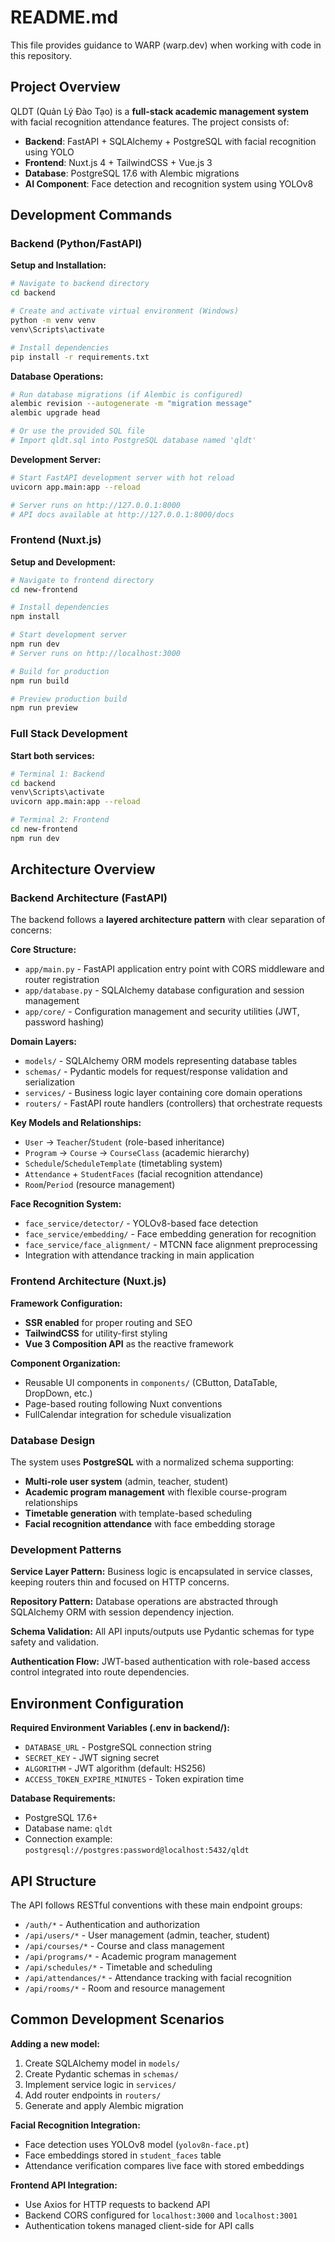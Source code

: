 # README.md

This file provides guidance to WARP (warp.dev) when working with code in this repository.

## Project Overview

QLDT (Quản Lý Đào Tạo) is a **full-stack academic management system** with facial recognition attendance features. The project consists of:

- **Backend**: FastAPI + SQLAlchemy + PostgreSQL with facial recognition using YOLO
- **Frontend**: Nuxt.js 4 + TailwindCSS + Vue.js 3
- **Database**: PostgreSQL 17.6 with Alembic migrations
- **AI Component**: Face detection and recognition system using YOLOv8

## Development Commands

### Backend (Python/FastAPI)

**Setup and Installation:**
```bash
# Navigate to backend directory
cd backend

# Create and activate virtual environment (Windows)
python -m venv venv
venv\Scripts\activate

# Install dependencies
pip install -r requirements.txt
```

**Database Operations:**
```bash
# Run database migrations (if Alembic is configured)
alembic revision --autogenerate -m "migration message"
alembic upgrade head

# Or use the provided SQL file
# Import qldt.sql into PostgreSQL database named 'qldt'
```

**Development Server:**
```bash
# Start FastAPI development server with hot reload
uvicorn app.main:app --reload

# Server runs on http://127.0.0.1:8000
# API docs available at http://127.0.0.1:8000/docs
```

### Frontend (Nuxt.js)

**Setup and Development:**
```bash
# Navigate to frontend directory
cd new-frontend

# Install dependencies
npm install

# Start development server
npm run dev
# Server runs on http://localhost:3000

# Build for production
npm run build

# Preview production build
npm run preview
```

### Full Stack Development

**Start both services:**
```bash
# Terminal 1: Backend
cd backend
venv\Scripts\activate
uvicorn app.main:app --reload

# Terminal 2: Frontend  
cd new-frontend
npm run dev
```

## Architecture Overview

### Backend Architecture (FastAPI)

The backend follows a **layered architecture pattern** with clear separation of concerns:

**Core Structure:**
- `app/main.py` - FastAPI application entry point with CORS middleware and router registration
- `app/database.py` - SQLAlchemy database configuration and session management
- `app/core/` - Configuration management and security utilities (JWT, password hashing)

**Domain Layers:**
- `models/` - SQLAlchemy ORM models representing database tables
- `schemas/` - Pydantic models for request/response validation and serialization
- `services/` - Business logic layer containing core domain operations
- `routers/` - FastAPI route handlers (controllers) that orchestrate requests

**Key Models and Relationships:**
- `User` → `Teacher`/`Student` (role-based inheritance)
- `Program` → `Course` → `CourseClass` (academic hierarchy)
- `Schedule`/`ScheduleTemplate` (timetabling system)
- `Attendance` + `StudentFaces` (facial recognition attendance)
- `Room`/`Period` (resource management)

**Face Recognition System:**
- `face_service/detector/` - YOLOv8-based face detection
- `face_service/embedding/` - Face embedding generation for recognition
- `face_service/face_alignment/` - MTCNN face alignment preprocessing
- Integration with attendance tracking in main application

### Frontend Architecture (Nuxt.js)

**Framework Configuration:**
- **SSR enabled** for proper routing and SEO
- **TailwindCSS** for utility-first styling
- **Vue 3 Composition API** as the reactive framework

**Component Organization:**
- Reusable UI components in `components/` (CButton, DataTable, DropDown, etc.)
- Page-based routing following Nuxt conventions
- FullCalendar integration for schedule visualization

### Database Design

The system uses **PostgreSQL** with a normalized schema supporting:
- **Multi-role user system** (admin, teacher, student)
- **Academic program management** with flexible course-program relationships
- **Timetable generation** with template-based scheduling
- **Facial recognition attendance** with face embedding storage

### Development Patterns

**Service Layer Pattern:** Business logic is encapsulated in service classes, keeping routers thin and focused on HTTP concerns.

**Repository Pattern:** Database operations are abstracted through SQLAlchemy ORM with session dependency injection.

**Schema Validation:** All API inputs/outputs use Pydantic schemas for type safety and validation.

**Authentication Flow:** JWT-based authentication with role-based access control integrated into route dependencies.

## Environment Configuration

**Required Environment Variables (.env in backend/):**
- `DATABASE_URL` - PostgreSQL connection string
- `SECRET_KEY` - JWT signing secret
- `ALGORITHM` - JWT algorithm (default: HS256)
- `ACCESS_TOKEN_EXPIRE_MINUTES` - Token expiration time

**Database Requirements:**
- PostgreSQL 17.6+
- Database name: `qldt`
- Connection example: `postgresql://postgres:password@localhost:5432/qldt`

## API Structure

The API follows RESTful conventions with these main endpoint groups:
- `/auth/*` - Authentication and authorization
- `/api/users/*` - User management (admin, teacher, student)
- `/api/courses/*` - Course and class management
- `/api/programs/*` - Academic program management  
- `/api/schedules/*` - Timetable and scheduling
- `/api/attendances/*` - Attendance tracking with facial recognition
- `/api/rooms/*` - Room and resource management

## Common Development Scenarios

**Adding a new model:**
1. Create SQLAlchemy model in `models/`
2. Create Pydantic schemas in `schemas/`
3. Implement service logic in `services/`
4. Add router endpoints in `routers/`
5. Generate and apply Alembic migration

**Facial Recognition Integration:**
- Face detection uses YOLOv8 model (`yolov8n-face.pt`)
- Face embeddings stored in `student_faces` table
- Attendance verification compares live face with stored embeddings

**Frontend API Integration:**
- Use Axios for HTTP requests to backend API
- Backend CORS configured for `localhost:3000` and `localhost:3001`
- Authentication tokens managed client-side for API calls
